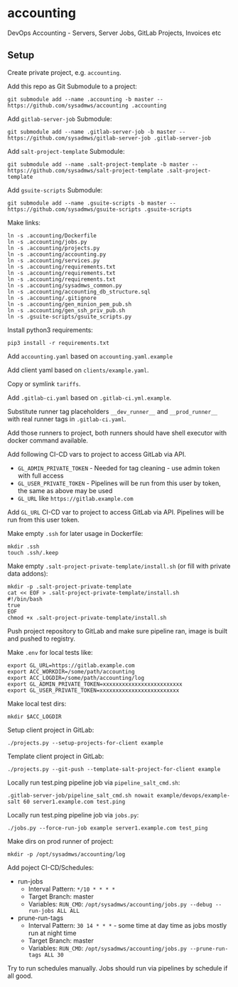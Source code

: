 # accounting
DevOps Accounting - Servers, Server Jobs, GitLab Projects, Invoices etc

## Setup
Create private project, e.g. `accounting`.

Add this repo as Git Submodule to a project:
```
git submodule add --name .accounting -b master -- https://github.com/sysadmws/accounting .accounting
```

Add `gitlab-server-job` Submodule:
```
git submodule add --name .gitlab-server-job -b master -- https://github.com/sysadmws/gitlab-server-job .gitlab-server-job
```

Add `salt-project-template` Submodule:
```
git submodule add --name .salt-project-template -b master -- https://github.com/sysadmws/salt-project-template .salt-project-template
```

Add `gsuite-scripts` Submodule:
```
git submodule add --name .gsuite-scripts -b master -- https://github.com/sysadmws/gsuite-scripts .gsuite-scripts
```

Make links:
```
ln -s .accounting/Dockerfile
ln -s .accounting/jobs.py
ln -s .accounting/projects.py
ln -s .accounting/accounting.py
ln -s .accounting/services.py
ln -s .accounting/requirements.txt
ln -s .accounting/requirements.txt
ln -s .accounting/requirements.txt
ln -s .accounting/sysadmws_common.py
ln -s .accounting/accounting_db_structure.sql
ln -s .accounting/.gitignore
ln -s .accounting/gen_minion_pem_pub.sh
ln -s .accounting/gen_ssh_priv_pub.sh
ln -s .gsuite-scripts/gsuite_scripts.py
```

Install python3 requirements:
```
pip3 install -r requirements.txt
```

Add `accounting.yaml` based on `accounting.yaml.example`

Add client yaml based on `clients/example.yaml`.

Copy or symlink `tariffs`.

Add `.gitlab-ci.yaml` based on `.gitlab-ci.yml.example`.

Substitute runner tag placeholders `__dev_runner__` and `__prod_runner__` with real runner tags in `.gitlab-ci.yaml`.

Add those runners to project, both runners should have shell executor with docker command available.

Add following CI-CD vars to project to access GitLab via API.
- `GL_ADMIN_PRIVATE_TOKEN` - Needed for tag cleaning - use admin token with full access
- `GL_USER_PRIVATE_TOKEN` - Pipelines will be run from this user by token, the same as above may be used
- `GL_URL` like `https://gitlab.example.com`

Add `GL_URL` CI-CD var to project to access GitLab via API. Pipelines will be run from this user token.

Make empty `.ssh` for later usage in Dockerfile:
```
mkdir .ssh
touch .ssh/.keep
```

Make empty `.salt-project-private-template/install.sh` (or fill with private data addons):
```
mkdir -p .salt-project-private-template
cat << EOF > .salt-project-private-template/install.sh
#!/bin/bash
true
EOF
chmod +x .salt-project-private-template/install.sh
```

Push project repository to GitLab and make sure pipeline ran, image is built and pushed to registry.

Make `.env` for local tests like:
```
export GL_URL=https://gitlab.example.com
export ACC_WORKDIR=/some/path/accounting
export ACC_LOGDIR=/some/path/accounting/log
export GL_ADMIN_PRIVATE_TOKEN=xxxxxxxxxxxxxxxxxxxxxxxxx
export GL_USER_PRIVATE_TOKEN=xxxxxxxxxxxxxxxxxxxxxxxxx
```

Make local test dirs:
```
mkdir $ACC_LOGDIR
```

Setup client project in GitLab:
```
./projects.py --setup-projects-for-client example
```

Template client project in GitLab:
```
./projects.py --git-push --template-salt-project-for-client example
```

Locally run test.ping pipeline job via `pipeline_salt_cmd.sh`:
```
.gitlab-server-job/pipeline_salt_cmd.sh nowait example/devops/example-salt 60 server1.example.com test.ping
```

Locally run test.ping pipeline job via `jobs.py`:
```
./jobs.py --force-run-job example server1.example.com test_ping
```

Make dirs on prod runner of project:
```
mkdir -p /opt/sysadmws/accounting/log
```

Add poject CI-CD/Schedules:
- run-jobs
  - Interval Pattern: `*/10 * * * *`
  - Target Branch: master
  - Variables: `RUN_CMD`: `/opt/sysadmws/accounting/jobs.py --debug --run-jobs ALL ALL`
- prune-run-tags
  - Interval Pattern: `30 14 * * *` - some time at day time as jobs mostly run at night time
  - Target Branch: master
  - Variables: `RUN_CMD`: `/opt/sysadmws/accounting/jobs.py --prune-run-tags ALL 30`

Try to run schedules manually. Jobs should run via pipelines by schedule if all good.
